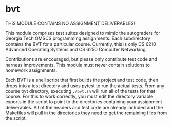 # bvt

THIS MODULE CONTAINS NO ASSIGNMENT DELIVERABLES!

This module comprises test suites designed to mimic the autograders for Georgia 
Tech OMSCS programming assignments. Each subdirectory contains the BVT for a 
particular course. Currently, this is only CS 6210 Advanced Operating Systems 
and CS 6250 Computer Networking.

Contributions are encouraged, but please only contribute test code and harness 
improvements. This module must never contain solutions to homework assignments.

Each BVT is a shell script that first builds the project and test code, then drops 
into a test directory and uses pytest to run the actual tests. From any course 
bvt directory, executing `./bvt.sh` will run all of the tests for that course. For 
this to work correctly, you must edit the directory variable exports in the 
script to point to the directories containing your assignment deliverables. All 
of the headers and test code are already included and the Makefiles will pull 
in the directories they need to get the remaining files from the script.